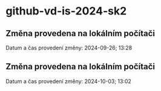 # github-vd-is-2024-sk2

## Změna provedena na lokálním počítači
Datum a čas provedení změny: 2024-09-26; 13:28

## Změna provedena na lokálním počítači
Datum a čas provedení změny: 2024-10-03; 13:02